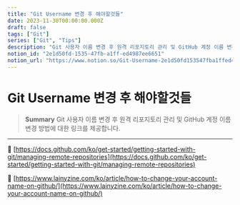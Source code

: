 ```yaml
---
title: "Git Username 변경 후 해야할것들"
date: 2023-11-30T00:00:00.000Z
draft: false
tags: ["Git"]
series: ["Git", "Tips"]
description: "Git 사용자 이름 변경 후 원격 리포지토리 관리 및 GitHub 계정 이름 변경 방법에 대한 링크를 제공합니다."
notion_id: "2e1d50fd-1535-47fb-a1ff-ed4987ee6651"
notion_url: "https://www.notion.so/Git-Username-2e1d50fd153547fba1ffed4987ee6651"
---
```


# Git Username 변경 후 해야할것들

> **Summary**
> Git 사용자 이름 변경 후 원격 리포지토리 관리 및 GitHub 계정 이름 변경 방법에 대한 링크를 제공합니다.

---

🔗 [https://docs.github.com/ko/get-started/getting-started-with-git/managing-remote-repositories](https://docs.github.com/ko/get-started/getting-started-with-git/managing-remote-repositories)

🔗 [https://www.lainyzine.com/ko/article/how-to-change-your-account-name-on-github/](https://www.lainyzine.com/ko/article/how-to-change-your-account-name-on-github/)

